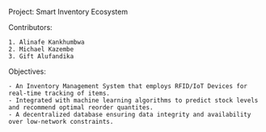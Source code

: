 Project: Smart Inventory Ecosystem

Contributors:

	1. Alinafe Kankhumbwa
	2. Michael Kazembe
	3. Gift Alufandika

Objectives:

	- An Inventory Management System that employs RFID/IoT Devices for real-time tracking of items.
	- Integrated with machine learning algorithms to predict stock levels and recommend optimal reorder quantites.
	- A decentralized database ensuring data integrity and availability over low-network constraints.
